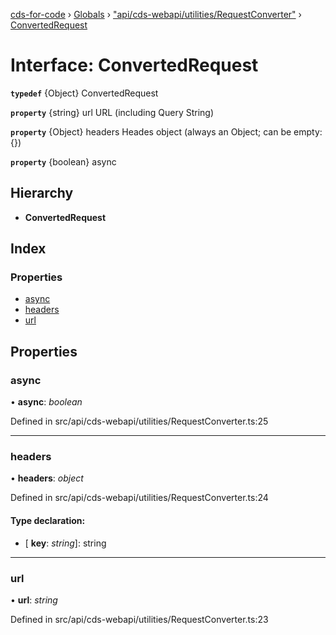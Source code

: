 [cds-for-code](../README.md) › [Globals](../globals.md) › ["api/cds-webapi/utilities/RequestConverter"](../modules/_api_cds_webapi_utilities_requestconverter_.md) › [ConvertedRequest](_api_cds_webapi_utilities_requestconverter_.convertedrequest.md)

# Interface: ConvertedRequest

**`typedef`** {Object} ConvertedRequest

**`property`** {string} url URL (including Query String)

**`property`** {Object} headers Heades object (always an Object; can be empty: {})

**`property`** {boolean} async

## Hierarchy

* **ConvertedRequest**

## Index

### Properties

* [async](_api_cds_webapi_utilities_requestconverter_.convertedrequest.md#async)
* [headers](_api_cds_webapi_utilities_requestconverter_.convertedrequest.md#headers)
* [url](_api_cds_webapi_utilities_requestconverter_.convertedrequest.md#url)

## Properties

###  async

• **async**: *boolean*

Defined in src/api/cds-webapi/utilities/RequestConverter.ts:25

___

###  headers

• **headers**: *object*

Defined in src/api/cds-webapi/utilities/RequestConverter.ts:24

#### Type declaration:

* \[ **key**: *string*\]: string

___

###  url

• **url**: *string*

Defined in src/api/cds-webapi/utilities/RequestConverter.ts:23
